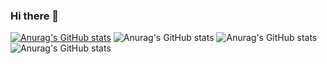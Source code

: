 ### Hi there 👋

<!--
**whiteNib/whiteNib** is a ✨ _special_ ✨ repository because its `README.md` (this file) appears on your GitHub profile.

Here are some ideas to get you started:

- 🔭 I’m currently working on ...
- 🌱 I’m currently learning ...
- 👯 I’m looking to collaborate on ...
- 🤔 I’m looking for help with ...
- 💬 Ask me about ...
- 📫 How to reach me: ...
- 😄 Pronouns: ...
- ⚡ Fun fact: ...
-->

[![Anurag's GitHub stats](https://github-readme-stats.vercel.app/api?username=whiteNib)](https://github.com/anuraghazra/github-readme-stats)
![Anurag's GitHub stats](https://github-readme-stats.vercel.app/api?username=whiteNib&count_private=true)
![Anurag's GitHub stats](https://github-readme-stats.vercel.app/api?username=whiteNib&show_icons=true)
![Anurag's GitHub stats](https://github-readme-stats.vercel.app/api?username=whiteNib&show_icons=true&theme=radical)
